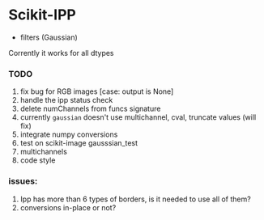 # Scikit-IPP

* filters (Gaussian)

Corrently it works for all dtypes

### TODO
1) fix bug for RGB images [case: output is None]
2) handle the ipp status check
3) delete numChannels from funcs signature
4) currently `gaussian` doesn't use multichannel, cval, truncate values (will fix)
5) integrate numpy conversions
6) test on scikit-image gausssian_test
7) multichannels
8) code style

### issues:
1) Ipp has more than 6 types of borders, is it needed to use all of them?
2) conversions in-place or not?
